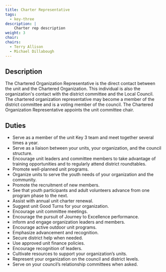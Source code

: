 ```yaml
---
title: Charter Representative
tags:
  - key-three
description: |
    Charter rep description
weight: 3
chair:
chairs:
  - Terry Allison
  - Michael Dillabough
---
```


## Description

The Chartered Organization Representative is the direct contact between the unit and the Chartered Organization. This individual is also the organization's contact with the district committee and the Local Council. The chartered organization representative may become a member of the district committee and is a voting member of the council. The Chartered Organization Representative appoints the unit committee chair.

## Duties

- Serve as a member of the unit Key 3 team and meet together several times a
  year.
- Serve as a liaison between your units, your organization, and the council
  structure.
- Encourage unit leaders and committee members to take advantage of training
  opportunities and to regularly attend district roundtables.
- Promote well-planned unit programs.
- Organize units to serve the youth needs of your organization and the
  community.
- Promote the recruitment of new members.
- See that youth participants and adult volunteers advance from one program
  phase to the next.
- Assist with annual unit charter renewal.
- Suggest unit Good Turns for your organization.
- Encourage unit committee meetings.
- Encourage the pursuit of Journey to Excellence performance.
- inform and engage organization leaders and members.
- Encourage active outdoor unit programs.
- Emphasize advancement and recognition.
- Secure district help when needed.
- Use approved unit finance policies.
- Encourage recognition of leaders.
- Cultivate resources to support your organization’s units.
- Represent your organization on the council and district levels.
- Serve on your council’s relationship committees when asked.
